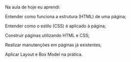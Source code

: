 Na aula de hoje eu aprendi:

Entender como funciona a estrutura (HTML) de uma página;

Entender como o estilo (CSS) é aplicado à página;

Construir páginas utilizando HTML e CSS;

Realizar manutenções em páginas já existentes;

Aplicar Layout e Box Model na prática.

